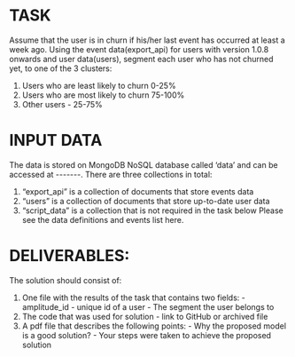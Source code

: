# TASK
Assume that the user is in churn if his/her last event has occurred at least a week ago.
Using the event data(export_api) for users with version 1.0.8 onwards and user data(users), segment each user who has not
churned yet, to one of the 3 clusters:
1. Users who are least likely to churn 0-25%
2. Users who are most likely to churn 75-100%
3. Other users - 25-75%

# INPUT DATA
The data is stored on MongoDB NoSQL database called ‘data’ and can be accessed at -------. 
There are three collections in total:
  1. “export_api” is a collection of documents that store events data
  2. “users” is a collection of documents that store up-to-date user data
  3. “script_data” is a collection that is not required in the task below
Please see the data definitions and events list here.

# DELIVERABLES:
The solution should consist of:
  1. One file with the results of the task that contains two fields:
    - amplitude_id - unique id of a user
    - The segment the user belongs to
  2. The code that was used for solution - link to GitHub or archived file
  3. A pdf file that describes the following points:
    - Why the proposed model is a good solution?
    - Your steps were taken to achieve the proposed solution
